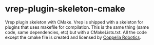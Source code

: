 # vrep-plugin-skeleton-cmake
Vrep plugin skeleton with CMake. Vrep is shipped with a skeleton for plugins that uses makefile for compilation. This is the same thing (same code, same dependencies, etc) but with a CMakeLists.txt.
All the code except the cmake file is created and licensed by [Coppelia Robotics](www.coppeliarobotics.com).
